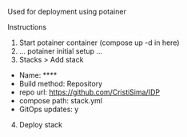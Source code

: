 Used for deployment using potainer

Instructions
1. Start potainer container (compose up -d in here)
2.  ... potainer initial setup ...
3. Stacks > Add stack
 - Name: ****
 - Build method: Repository
 - repo url: https://github.com/CristiSima/IDP
 - compose path: stack.yml
 - GitOps updates: y
4. Deploy stack